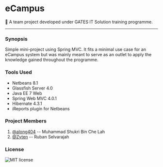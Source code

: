 # eCampus
:office: A team project developed under GATES IT Solution training programme.
***
### Synopsis

Simple mini-project using Spring MVC. It fits a minimal use case for an eCampus system but was mainly meant to serve as an outlet to apply the knowledge gained throughout the programme.  

### Tools Used

- Netbeans 8.1
- Glassfish Server 4.0
- Java EE 7 Web
- Spring Web MVC 4.0.1
- Hibernate 4.3.1
- iReports plugin for Netbeans

### Project Members

1. [@along404](http://github.com/along404 "Muhammad Shukri Bin Che Lah") -- Muhammad Shukri Bin Che Lah
2. [@Zyten](http://github.com/Zyten "Ruban Selvarajah") -- Ruban Selvarajah

### License

![MIT license](https://img.shields.io/npm/l/express.svg)
